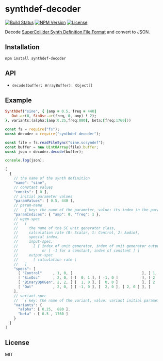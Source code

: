 # synthdef-decoder
[![Build Status](http://img.shields.io/travis/mohayonao/synthdef-decoder.svg?style=flat-square)](https://travis-ci.org/mohayonao/synthdef-decoder)
[![NPM Version](http://img.shields.io/npm/v/synthdef-decoder.svg?style=flat-square)](https://www.npmjs.org/package/synthdef-decoder)
[![License](http://img.shields.io/badge/license-MIT-brightgreen.svg?style=flat-square)](http://mohayonao.mit-license.org/)

Decode [SuperCollider Synth Definition File Format](http://doc.sccode.org/Reference/Synth-Definition-File-Format.html) and convert to JSON.

## Installation

```
npm install synthdef-decoder
```

## API

- `decode(buffer: ArrayBuffer): Object[]`

## Example

```rb
SynthDef("sine", { |amp = 0.5, freq = 440|
   Out.ar(0, SinOsc.ar(freq, 0, amp) ! 2);
}, variants:(alpha:[amp:0.25,freq:880], beta:[freq:1760]))
```

```js
const fs = require("fs");
const decoder = require("synthdef-decoder");

const file = fs.readFileSync("sine.scsyndef");
const buffer = new Uint8Array(file).buffer;
const json = decoder.decode(buffer);

console.log(json);
```

```js
[
  {
    // the name of the synth definition
    "name": "sine",
    // constant values
    "consts": [ 0 ],
    // initial parameter values
    "paramValues": [ 0.5, 440 ],
    // param-name
    //   { key: the name of the parameter, value: its index in the parameter array }
    "paramIndices": { "amp": 0, "freq": 1 },
    // ugen-spec
    //   [
    //     the name of the SC unit generator class,
    //     calculation rate (0: Scalar, 1: Control, 2: Audio),
    //     special index,
    //     input-spec,
    //       [ [ index of unit generator, index of unit generator output ]
    //           or [ -1 for a constant, index of constant ] ]
    //     output-spec
    //       [ calculation rate ]
    //   ]
    "specs": [
      [ "Control"     , 1, 0, [                                ], [ 1, 1 ] ],
      [ "SinOsc"      , 2, 0, [ [  0, 1 ], [ -1, 0 ]           ], [ 2    ] ],
      [ "BinaryOpUGen", 2, 2, [ [  1, 0 ], [  0, 0 ]           ], [ 2    ] ],
      [ "Out"         , 2, 0, [ [ -1, 0 ], [  2, 0 ], [ 2, 0 ] ], [      ] ]
    ],
    // variant-spec
    //   { key: the name of the variant, value: variant initial parameter values }
    "variants": {
      "alpha": [ 0.25,  880 ],
      "beta" : [ 0.5 , 1760 ]
    }
  }
]
```

## License

MIT
